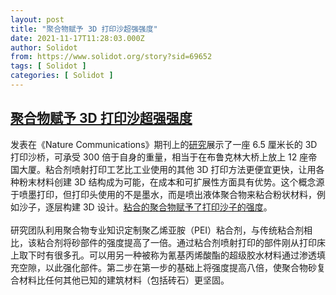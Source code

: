 ```yaml
---
layout: post
title: "聚合物赋予 3D 打印沙超强强度"
date: 2021-11-17T11:28:03.000Z
author: Solidot
from: https://www.solidot.org/story?sid=69652
tags: [ Solidot ]
categories: [ Solidot ]
---
```

<!--1637148483000-->
[聚合物赋予 3D 打印沙超强强度](https://www.solidot.org/story?sid=69652)
------

<div>
发表在《Nature Communications》期刊上的<a href="https://www.nature.com/articles/s41467-021-25463-0">研究</a>展示了一座 6.5 厘米长的 3D 打印沙桥，可承受 300 倍于自身的重量，相当于在布鲁克林大桥上放上 12 座帝国大厦。粘合剂喷射打印工艺比工业使用的其他 3D 打印方法更便宜更快，让用各种粉末材料创建 3D 结构成为可能，在成本和可扩展性方面具有优势。这个概念源于喷墨打印，但打印头使用的不是墨水，而是喷出液体聚合物来粘合粉状材料，例如沙子，逐层构建 3D 设计。<a href="https://www.sciencedaily.com/releases/2021/11/211113072456.htm">粘合的聚合物赋予了打印沙子的强度</a>。<br><br>研究团队利用聚合物专业知识定制聚乙烯亚胺（PEI）粘合剂，与传统粘合剂相比，该粘合剂将砂部件的强度提高了一倍。通过粘合剂喷射打印的部件刚从打印床上取下时有很多孔。可以用另一种被称为氰基丙烯酸酯的超级胶水材料通过渗透填充空隙，以此强化部件。第二步在第一步的基础上将强度提高八倍，使聚合物砂复合材料比任何其他已知的建筑材料（包括砖石）更坚固。
</div>
